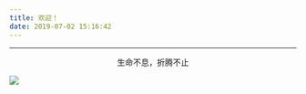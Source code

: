 ```yaml
---
title: 欢迎！
date: 2019-07-02 15:16:42
---
```

<hr>
<p class='title' style="text-align:center">生命不息，折腾不止</p>
<img src="https://raw.githubusercontent.com/VinceMar/hexo_pic/master/img/20191011003638.png"/